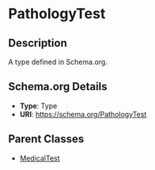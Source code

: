 # PathologyTest

## Description
A type defined in Schema.org.

## Schema.org Details
- **Type**: Type
- **URI**: https://schema.org/PathologyTest

## Parent Classes
- [MedicalTest](../MedicalTest.md)

